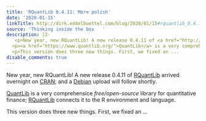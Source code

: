 ```yaml
---
title: 'RQuantLib 0.4.11: More polish'
date: '2020-01-15'
linkTitle: http://dirk.eddelbuettel.com/blog/2020/01/15#rquantlib_0.4.11
source: 'Thinking inside the box   '
description: |2-
   <p>New year, new RQuantLib! A new release 0.4.11 of <a href="http://dirk.eddelbuettel.com/code/rquantlib.html">RQuantLib</a> arrived overnight on <a href="https://cran.r-project.org">CRAN</a>; and a <a href="https://www.debian.org">Debian</a> upload will follow shortly.</p>
  <p><a href="https://www.quantlib.org/">QuantLib</a> is a very comprehensice <em>free/open-source</em> library for quantitative finance; <a href="http://dirk.eddelbuettel.com/code/rquantlib.html">RQuantLib</a> connects it to the R environment and language.</p>
  <p>This version does three new things. First, we fixed an ...
disable_comments: true
---
```

 <p>New year, new RQuantLib! A new release 0.4.11 of <a href="http://dirk.eddelbuettel.com/code/rquantlib.html">RQuantLib</a> arrived overnight on <a href="https://cran.r-project.org">CRAN</a>; and a <a href="https://www.debian.org">Debian</a> upload will follow shortly.</p>
<p><a href="https://www.quantlib.org/">QuantLib</a> is a very comprehensice <em>free/open-source</em> library for quantitative finance; <a href="http://dirk.eddelbuettel.com/code/rquantlib.html">RQuantLib</a> connects it to the R environment and language.</p>
<p>This version does three new things. First, we fixed an ...